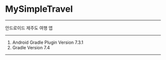 # MySimpleTravel

---

안드로이드 제주도 여행 앱

---

1. Android Gradle Plugin Version 7.3.1
2. Gradle Version 7.4

---

